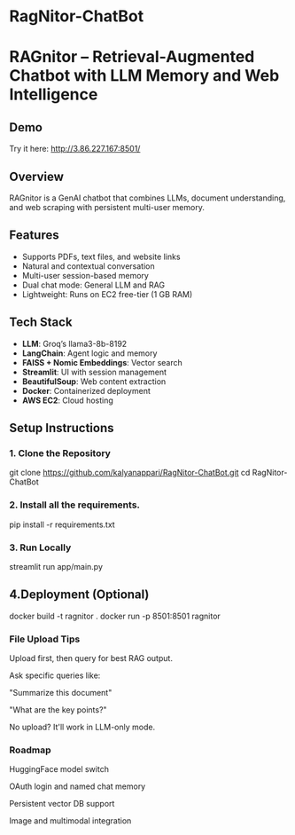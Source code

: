 # RagNitor-ChatBot
# RAGnitor – Retrieval-Augmented Chatbot with LLM Memory and Web Intelligence

## Demo
Try it here: http://3.86.227.167:8501/

## Overview
RAGnitor is a GenAI chatbot that combines LLMs, document understanding, and web scraping with persistent multi-user memory.

## Features
- Supports PDFs, text files, and website links
- Natural and contextual conversation
- Multi-user session-based memory
- Dual chat mode: General LLM and RAG
- Lightweight: Runs on EC2 free-tier (1 GB RAM)

## Tech Stack
- **LLM**: Groq’s llama3-8b-8192
- **LangChain**: Agent logic and memory
- **FAISS + Nomic Embeddings**: Vector search
- **Streamlit**: UI with session management
- **BeautifulSoup**: Web content extraction
- **Docker**: Containerized deployment
- **AWS EC2**: Cloud hosting

## Setup Instructions
### 1. Clone the Repository
git clone https://github.com/kalyanappari/RagNitor-ChatBot.git
cd RagNitor-ChatBot 

### 2. Install all the requirements.
pip install -r requirements.txt

### 3. Run Locally
streamlit run app/main.py

## 4.Deployment (Optional)
docker build -t ragnitor .
docker run -p 8501:8501 ragnitor

### File Upload Tips
Upload first, then query for best RAG output.

Ask specific queries like:

"Summarize this document"

"What are the key points?"

No upload? It'll work in LLM-only mode.

### Roadmap
HuggingFace model switch

OAuth login and named chat memory

Persistent vector DB support

Image and multimodal integration



